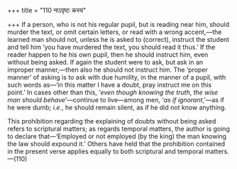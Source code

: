 +++
title = "110 नाऽपृष्टः कस्य"

+++
If a person, who is not his regular pupil, but is reading near him,
should murder the text, or omit certain letters, or read with a wrong
accent,—the learned man should not, unless he is asked to (correct),
instruct the student and tell him ‘you have murdered the text, you
should read it thus.’ If the reader happen to he his own pupil, then he
should instruct him, even without being asked. If again the student were
to ask, but ask in an improper manner,—then also he should not instruct
him. The ‘proper manner’ of asking is to ask with due humility, in the
manner of a pupil, with such words as—‘in this matter I have a doubt,
pray instruct me on this point.’ In cases other than this, ‘*even though
knowing the* *truth*, *the wise man should behave*’—continue to
live—among men, ‘*as if ignorant*,’—as if he were dumb; *i.e*., he
should remain silent, as if he did not know anything.

This prohibition regarding the explaining of doubts without being asked
refers to scriptural matters; as regards temporal matters, the author is
going to declare that—‘Employed or not employed (by the king) the man
knowing the law should expound it.’ Others have held that the
prohibition contained in the present verse applies equally to both
scriptural and temporal matters.—(110)


